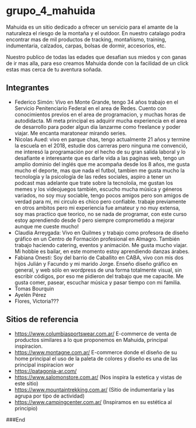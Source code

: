 # grupo_4_mahuida
Mahuida es un sitio dedicado a ofrecer un servicio para el amante de la naturaleza el riesgo de la montaña y el outdoor. En nuestro catalago podra encontrar mas de mil productos de tracking, montañismo, training, indumentaria, calzados, carpas, bolsas de dormir, accesorios, etc.

Nuestro publico de todas las edades que desafian sus miedos y con ganas de ir mas alla, para eso creamos Mahuida donde con la facilidad de un click estas mas cerca de tu aventura soñada.

## Integrantes

- Federico Simón: Vivo en Monte Grande, tengo 34 años trabajo en el Servicio Penitenciario Federal en el area de Redes. Cuento con conocimientos previos en el area de programacion, y muchas horas de autodidacta. Mi meta principal es adquirir mucha experiencia en el area de desarrollo para poder algun dia lanzarme como freelance y poder viajar. Me encanta maratonear mirando series.
- Nicolas Aued: vivo en parque chas, tengo actualmente 21 años y termine la escuela en el 2018, estudie dos carreras pero ninguna me convenció, me interesó la programación por el hecho de su gran salida laboral y lo desafiante e interesante que es darle vida a las paginas web, tengo un amplio dominio del inglés que me acompaña desde los 8 años, me gusta mucho el deporte, mas que nada el futbol, tambien me gusta mucho la tecnología y la psicología de las redes sociales, aspiro a tener un podcast mas adelante que trate sobre la tecnoloíia, me gustan los memes y los videojuegos también, escucho mucha música y géneros variados, no soy muy sociable, tengo pocos amigos pero son amigos de verdad para mi, mi circulo es chico pero confiable. trabaje previamente en otros ambitos pero mi experiencia fue amateur y no muy extensa, soy mas practico que teorico, no se nada de programar, con este curso estoy aprendiendo desde 0 pero siempre comprometido a mejorar aunque me cueste mucho! 
- Claudia Arreygada: Vivo en Quilmes y trabajo como profesora de diseño gráfico en un Centro de Formación profesional en Almagro. También trabajo haciendo catering, eventos y animación. Me gusta mucho viajar. Mi hobbie es bailar, en este momento estoy aprendiendo danzas árabes.
- Fabiana Onesti: Soy del barrio de Caballito en CABA, vivo con mis dos hijos Julián y Facundo y mi marido Jorge. Enseño diseño gráfico en general, y web sólo en wordpress de una forma totalmente visual, sin escribir códigos, por eso me pidieron del trabajo que me capacite. Me gusta comer, pasear, escuchar música y pasar tiempo con mi familia.
- Tomas Bourquin
- Ayelén Pérez
- Flores, Victoria???

## Sitios de referencia

- https://www.columbiasportswear.com.ar/
E-commerce de venta de productos similares a lo que proponemos en Mahuida, principal inspiracion.
- https://www.montagne.com.ar/
E-commerce donde el diseño de su home principal el uso de la paleta de colores y diseño es una de las principal inspiracion
wor
-  https://patagonia-ar.com/
- https://www.salomonstore.com.ar/ (Nos inspira la estetica y vistas de este sitio)
- https://www.mountaintrekking.com.ar/ (Sitio de indumentaria y las agrupa por tipo de actividad)
- https://www.campingcenter.com.ar/ (Inspiramos en su estética al principio)







###End
